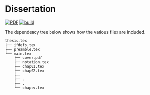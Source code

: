 # Dissertation

[![PDF](https://shields.io/badge/PDF-master-informational)](https://raw.githubusercontent.com/manu-mannattil/vitae/build/vitae.pdf)
[![build](https://github.com/manu-mannattil/vitae/actions/workflows/build.yml/badge.svg)](https://github.com/manu-mannattil/vitae/actions/workflows/build.yml)

The dependency tree below shows how the various files are included.

    thesis.tex
    ├── ifdefs.tex
    ├── preamble.tex
    └── main.tex
        ├── cover.pdf
        ├── notation.tex
        ├── chap01.tex
        ├── chap02.tex
        ├── .
        ├── .
        ├── .
        └── chapcv.tex
